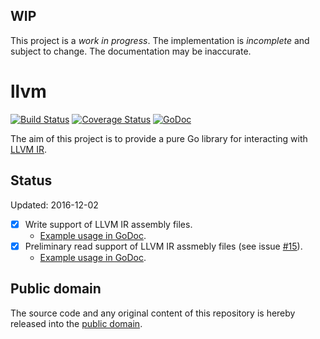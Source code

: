 ## WIP

This project is a *work in progress*. The implementation is *incomplete* and subject to change. The documentation may be inaccurate.

# llvm

[![Build Status](https://travis-ci.org/llir/llvm.svg?branch=master)](https://travis-ci.org/llir/llvm)
[![Coverage Status](https://coveralls.io/repos/github/llir/llvm/badge.svg?branch=master)](https://coveralls.io/github/llir/llvm?branch=master)
[![GoDoc](https://godoc.org/github.com/llir/llvm?status.svg)](https://godoc.org/github.com/llir/llvm)

The aim of this project is to provide a pure Go library for interacting with [LLVM IR](http://llvm.org/docs/LangRef.html).

## Status

Updated: 2016-12-02

- [x] Write support of LLVM IR assembly files.
    - [Example usage in GoDoc](https://godoc.org/github.com/llir/llvm/ir#example-package).
- [x] Preliminary read support of LLVM IR assmebly files (see issue [#15](https://github.com/llir/llvm/issues/15)).
    - [Example usage in GoDoc](https://godoc.org/github.com/llir/llvm/asm#example-package).

## Public domain

The source code and any original content of this repository is hereby released into the [public domain].

[public domain]: https://creativecommons.org/publicdomain/zero/1.0/
